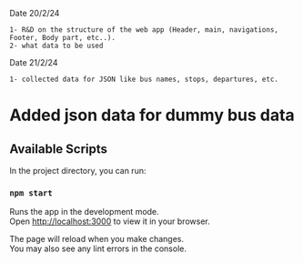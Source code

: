 
Date 20/2/24

    1- R&D on the structure of the web app (Header, main, navigations, Footer, Body part, etc..).
    2- what data to be used 
Date 21/2/24

    1- collected data for JSON like bus names, stops, departures, etc.
    
# Added json data for dummy bus data




## Available Scripts

In the project directory, you can run:

### `npm start`

Runs the app in the development mode.\
Open [http://localhost:3000](http://localhost:3000) to view it in your browser.

The page will reload when you make changes.\
You may also see any lint errors in the console.



